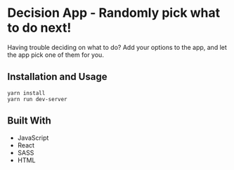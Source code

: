 # Decision App - Randomly pick what to do next!
Having trouble deciding on what to do? Add your options to the app, and let the app pick one of them for you. 

## Installation and Usage
```
yarn install
yarn run dev-server
```

## Built With
- JavaScript
- React
- SASS
- HTML